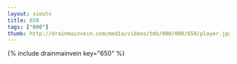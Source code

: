 ```yaml
--- 
layout: sieutv
title: 650
tags: ["000"]
thumb: http://drainmainvein.com/media/videos/tmb/000/000/650/player.jpg
---
```

{% include drainmainvein key="650" %} 
